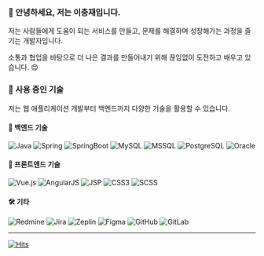 ### 👋 안녕하세요, 저는 이충재입니다.

저는 사람들에게 도움이 되는 서비스를 만들고, 문제를 해결하며 성장해가는 과정을 즐기는 개발자입니다.

소통과 협업을 바탕으로 더 나은 결과를 만들어내기 위해 끊임없이 도전하고 배우고 있습니다. 😊

### 💬 사용 중인 기술
저는 웹 애플리케이션 개발부터 백엔드까지 다양한 기술을 활용할 수 있습니다.

#### 🔧 백엔드 기술
<span>
  <img src="https://img.shields.io/badge/Java-007396?style=flat-square&logo=Java&logoColor=white" alt="Java">
  <img src="https://img.shields.io/badge/Spring-6DB33F?style=flat-square&logo=Spring&logoColor=white" alt="Spring">
  <img src="https://img.shields.io/badge/SpringBoot-6DB33F?style=flat-square&logo=SpringBoot&logoColor=white" alt="SpringBoot">
  <img src="https://img.shields.io/badge/MySQL-4479A1?style=flat-square&logo=MySQL&logoColor=white" alt="MySQL">
  <img src="https://img.shields.io/badge/MSSQL-CC2927?style=flat-square&logo=MicrosoftSQLServer&logoColor=white" alt="MSSQL">
  <img src="https://img.shields.io/badge/PostgreSQL-003545?style=flat-square&logo=PostgreSQL&logoColor=white" alt="PostgreSQL">
  <img src="https://img.shields.io/badge/Oracle-F80000?style=flat-square&logo=Oracle&logoColor=white" alt="Oracle">
</span>

#### 🎨 프론트엔드 기술
<span>
  <img src="https://img.shields.io/badge/Vue.js-4FC08D?style=flat-square&logo=Vue.js&logoColor=white" alt="Vue.js">
  <img src="https://img.shields.io/badge/AngularJS-DD0031?style=flat-square&logo=AngularJS&logoColor=white" alt="AngularJS">
  <img src="https://img.shields.io/badge/JSP-F7DF1E?style=flat-square&logo=java&logoColor=black" alt="JSP">
  <img src="https://img.shields.io/badge/CSS3-1572B6?style=flat-square&logo=CSS3&logoColor=white" alt="CSS3">
  <img src="https://img.shields.io/badge/SCSS-CC6699?style=flat-square&logo=Sass&logoColor=white" alt="SCSS">
</span>

#### 🛠️ 기타
<span>
  <img src="https://img.shields.io/badge/Redmine-B32024?style=flat-square&logo=Redmine&logoColor=white" alt="Redmine">
  <img src="https://img.shields.io/badge/Jira-0052CC?style=flat-square&logo=Jira&logoColor=white" alt="Jira">
  <img src="https://img.shields.io/badge/Zeplin-FFE4A1?style=flat-square&logo=Zeplin&logoColor=black" alt="Zeplin">
  <img src="https://img.shields.io/badge/Figma-F24E1E?style=flat-square&logo=Figma&logoColor=white" alt="Figma">
  <img src="https://img.shields.io/badge/GitHub-181717?style=flat-square&logo=GitHub&logoColor=white" alt="GitHub">
  <img src="https://img.shields.io/badge/GitLab-FC6D26?style=flat-square&logo=GitLab&logoColor=white" alt="GitLab">
</span>

---

[![Hits](https://hits.seeyoufarm.com/api/count/incr/badge.svg?url=https%3A%2F%2Fgithub.com%2Fknm8643%2Fhit-counter&count_bg=%23000000&title_bg=%23000000&icon=github.svg&icon_color=%23E7E7E7&title=total&edge_flat=false)](https://hits.seeyoufarm.com)
